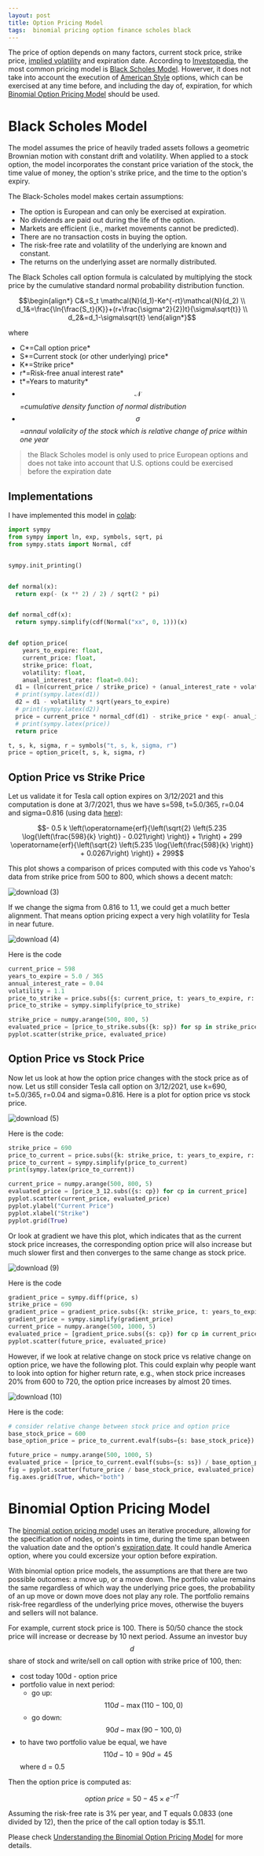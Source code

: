 ```yaml
---
layout: post
title: Option Pricing Model
tags:  binomial pricing option finance scholes black
---
```

The price of option depends on many factors, current stock price, strike price, [implied volatility](https://www.investopedia.com/terms/i/iv.asp) and expiration date. According to [Investopedia](https://www.investopedia.com/terms/o/optionpricingtheory.asp), the most common pricing model is [Black Scholes Model](https://www.investopedia.com/terms/b/blackscholes.asp). Howerver, it does not take into account the execution of [American Style](https://www.investopedia.com/terms/a/americanoption.asp) options, which can be exercised at any time before, and including the day of, expiration, for which [Binomial Option Pricing Model](https://www.investopedia.com/terms/b/binomialoptionpricing.asp) should be used.

# Black Scholes Model

The model assumes the price of heavily traded assets follows a geometric Brownian motion with constant drift and volatility. When applied to a stock option, the model incorporates the constant price variation of the stock, the time value of money, the option's strike price, and the time to the option's expiry.

The Black-Scholes model makes certain assumptions:

- The option is European and can only be exercised at expiration.
- No dividends are paid out during the life of the option.
- Markets are efficient (i.e., market movements cannot be predicted).
- There are no transaction costs in buying the option.
- The risk-free rate and volatility of the underlying are known and constant.
- The returns on the underlying asset are normally distributed.

The Black Scholes call option formula is calculated by multiplying the stock price by the cumulative standard normal probability distribution function.

$$\begin{align*}
C&=S_t \mathcal{N}(d_1)-Ke^{-rt}\mathcal{N}(d_2) \\ 
 d_1&=\frac{\ln{\frac{S_t}{K}}+(r+\frac{\sigma^2}{2})t}{\sigma\sqrt{t}} \\ 
 d_2&=d_1-\sigma\sqrt{t} 
\end{align*}$$

where

- C*=Call option price*
- S*=Current stock (or other underlying) price*
- K*=Strike price*
- r*=Risk-free anual interest rate*
- t*=Years to maturity*
- $$\mathcal{N}$$ *=cumulative density function of normal distribution*
- $$\sigma$$ *=annaul volalicity of the stock which is relative change of price within one year*

> the Black Scholes model is only used to price European options and does not take into account that U.S. options could be exercised before the expiration date

## Implementations

I have implemented this model in [colab](https://colab.research.google.com/drive/1c2WCAhCgEpgbtA6xCEFOVFn5BP_z6umx?usp=sharing):

```python
import sympy
from sympy import ln, exp, symbols, sqrt, pi
from sympy.stats import Normal, cdf


sympy.init_printing()


def normal(x):
  return exp(- (x ** 2) / 2) / sqrt(2 * pi)


def normal_cdf(x):
  return sympy.simplify(cdf(Normal("xx", 0, 1)))(x)


def option_price(
    years_to_expire: float, 
    current_price: float, 
    strike_price: float,
    volatility: float,
    anual_interest_rate: float=0.04):
  d1 = (ln(current_price / strike_price) + (anual_interest_rate + volatility ** 2 / 2) * years_to_expire) / (volatility * sqrt(years_to_expire))
  # print(sympy.latex(d1))
  d2 = d1 - volatility * sqrt(years_to_expire)
  # print(sympy.latex(d2))
  price = current_price * normal_cdf(d1) - strike_price * exp(- anual_interest_rate * years_to_expire) * normal_cdf(d2)
  # print(sympy.latex(price))
  return price

t, s, k, sigma, r = symbols("t, s, k, sigma, r")
price = option_price(t, s, k, sigma, r)
```

## Option Price vs Strike Price

Let us validate it for Tesla call option expires on 3/12/2021 and this computation is done at 3/7/2021, thus we have s=598, t=5.0/365, r=0.04 and sigma=0.816 (using data [here](https://marketchameleon.com/Overview/TSLA/IV/)):

$$- 0.5 k \left(\operatorname{erf}{\left(\sqrt{2} \left(5.235 \log{\left(\frac{598}{k} \right)} - 0.021\right) \right)} + 1\right) + 299 \operatorname{erf}{\left(\sqrt{2} \left(5.235 \log{\left(\frac{598}{k} \right)} + 0.0267\right) \right)} + 299$$

This plot shows a comparison of prices computed with this code vs Yahoo's data from strike price from 500 to 800, which shows a decent match:

![download (3)](https://raw.githubusercontent.com/zhangtemplar/zhangtemplar.github.io/master/uPic/2021_03_07_16_03_53_2021_03_07_16_03_50_download%20(3).png)

If we change the sigma from 0.816 to 1.1, we could get a much better alignment. That means option pricing expect a very high volatility for Tesla in near future.

![download (4)](https://raw.githubusercontent.com/zhangtemplar/zhangtemplar.github.io/master/uPic/2021_03_07_16_06_17_2021_03_07_16_06_15_download%20(4).png)

Here is the code

```python
current_price = 598
years_to_expire = 5.0 / 365
annual_interest_rate = 0.04
volatility = 1.1
price_to_strike = price.subs({s: current_price, t: years_to_expire, r: annual_interest_rate, sigma: volatility})
price_to_strike = sympy.simplify(price_to_strike)

strike_price = numpy.arange(500, 800, 5)
evaluated_price = [price_to_strike.subs({k: sp}) for sp in strike_price]
pyplot.scatter(strike_price, evaluated_price)
```

## Option Price vs Stock Price

Now let us look at how the option price changes with the stock price as of now. Let us still consider Tesla call option on 3/12/2021, use k=690, t=5.0/365, r=0.04 and sigma=0.816. Here is a plot for option price vs stock price. 

![download (5)](https://raw.githubusercontent.com/zhangtemplar/zhangtemplar.github.io/master/uPic/2021_03_07_16_14_42_2021_03_07_16_14_40_download%20(5).png)

Here is the code:

```python
strike_price = 690
price_to_current = price.subs({k: strike_price, t: years_to_expire, r: annual_interest_rate, sigma: volatility})
price_to_current = sympy.simplify(price_to_current)
print(sympy.latex(price_to_current))

current_price = numpy.arange(500, 800, 5)
evaluated_price = [price_3_12.subs({s: cp}) for cp in current_price]
pyplot.scatter(current_price, evaluated_price)
pyplot.ylabel("Current Price")
pyplot.xlabel("Strike")
pyplot.grid(True) 
```

Or look at gradient we have this plot, which indicates that as the current stock price increases, the corresponding option price will also increase but much slower first and then converges to the same change as stock price.

![download (9)](https://raw.githubusercontent.com/zhangtemplar/zhangtemplar.github.io/master/uPic/2021_03_07_16_55_31_2021_03_07_16_55_29_download%20(9).png)

Here is the code

```python
gradient_price = sympy.diff(price, s)
strike_price = 690
gradient_price = gradient_price.subs({k: strike_price, t: years_to_expire, r: annual_interest_rate, sigma: volatility})
gradient_price = sympy.simplify(gradient_price)
current_price = numpy.arange(500, 1000, 5)
evaluated_price = [gradient_price.subs({s: cp}) for cp in current_price]
pyplot.scatter(future_price, evaluated_price)
```

However, if we look at relative change on stock price vs relative change on option price, we have the following plot. This could explain why people want to look into option for higher return rate, e.g., when stock price increases 20% from 600 to 720, the option price increases by almost 20 times.

![download (10)](https://raw.githubusercontent.com/zhangtemplar/zhangtemplar.github.io/master/uPic/2021_03_07_17_00_15_2021_03_07_17_00_09_download%20(10).png)

Here is the code:

```python
# consider relative change between stock price and option price
base_stock_price = 600
base_option_price = price_to_current.evalf(subs={s: base_stock_price})

future_price = numpy.arange(500, 1000, 5)
evaluated_price = [price_to_current.evalf(subs={s: ss}) / base_option_price for ss in future_price]
fig = pyplot.scatter(future_price / base_stock_price, evaluated_price)
fig.axes.grid(True, which="both") 
```

# Binomial Option Pricing Model

The [binomial option pricing model](https://www.investopedia.com/articles/investing/021215/examples-understand-binomial-option-pricing-model.asp) uses an iterative procedure, allowing for the specification of nodes, or points in time, during the time span between the valuation date and the option's [expiration date](https://www.investopedia.com/terms/e/expiration-date.asp). It could handle America option, where you could excersize your option before expiration.

With binomial option price models, the assumptions are that there are two possible outcomes: a move up, or a move down. The portfolio value remains the same regardless of which way the underlying price goes, the probability of an up move or down move does not play any role. The portfolio remains risk-free regardless of the underlying price moves, otherwise the buyers and sellers will not balance.

For example, current stock price is 100. There is 50/50 chance the stock price will increase or decrease by 10 next period. Assume an investor buy $$d$$ share of stock and write/sell on call option with strike price of 100, then:

- cost today 100d - option price
- portfolio value in next period:
  - go up: $$110d - \max{(110-100,0)}$$
  - go down: $$90d - \max{(90-100,0)}$$
- to have two portfolio value be equal, we have $$110d-10=90d=45$$ where d = 0.5

Then the option price is computed as:

$$option\ price=50-45\times e^{-rT}$$

Assuming the risk-free rate is 3% per year, and T equals 0.0833 (one divided by 12), then the price of the call option today is $5.11.

Please check [Understanding the Binomial Option Pricing Model](https://www.investopedia.com/articles/investing/021215/examples-understand-binomial-option-pricing-model.asp) for more details.

